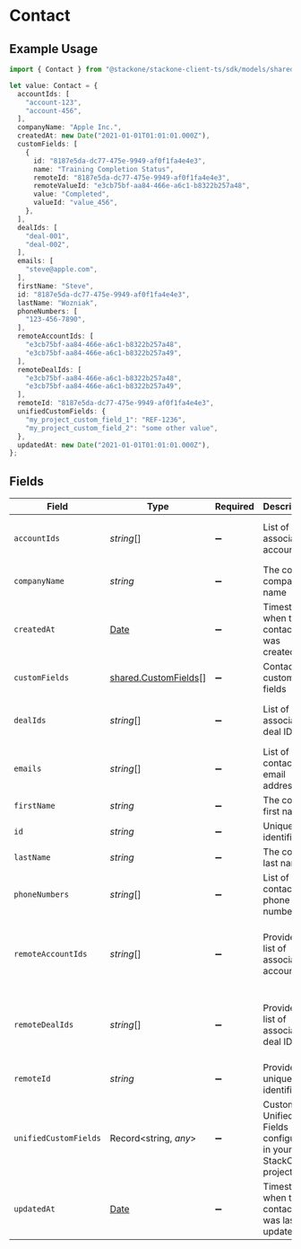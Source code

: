 # Contact

## Example Usage

```typescript
import { Contact } from "@stackone/stackone-client-ts/sdk/models/shared";

let value: Contact = {
  accountIds: [
    "account-123",
    "account-456",
  ],
  companyName: "Apple Inc.",
  createdAt: new Date("2021-01-01T01:01:01.000Z"),
  customFields: [
    {
      id: "8187e5da-dc77-475e-9949-af0f1fa4e4e3",
      name: "Training Completion Status",
      remoteId: "8187e5da-dc77-475e-9949-af0f1fa4e4e3",
      remoteValueId: "e3cb75bf-aa84-466e-a6c1-b8322b257a48",
      value: "Completed",
      valueId: "value_456",
    },
  ],
  dealIds: [
    "deal-001",
    "deal-002",
  ],
  emails: [
    "steve@apple.com",
  ],
  firstName: "Steve",
  id: "8187e5da-dc77-475e-9949-af0f1fa4e4e3",
  lastName: "Wozniak",
  phoneNumbers: [
    "123-456-7890",
  ],
  remoteAccountIds: [
    "e3cb75bf-aa84-466e-a6c1-b8322b257a48",
    "e3cb75bf-aa84-466e-a6c1-b8322b257a49",
  ],
  remoteDealIds: [
    "e3cb75bf-aa84-466e-a6c1-b8322b257a48",
    "e3cb75bf-aa84-466e-a6c1-b8322b257a49",
  ],
  remoteId: "8187e5da-dc77-475e-9949-af0f1fa4e4e3",
  unifiedCustomFields: {
    "my_project_custom_field_1": "REF-1236",
    "my_project_custom_field_2": "some other value",
  },
  updatedAt: new Date("2021-01-01T01:01:01.000Z"),
};
```

## Fields

| Field                                                                                         | Type                                                                                          | Required                                                                                      | Description                                                                                   | Example                                                                                       |
| --------------------------------------------------------------------------------------------- | --------------------------------------------------------------------------------------------- | --------------------------------------------------------------------------------------------- | --------------------------------------------------------------------------------------------- | --------------------------------------------------------------------------------------------- |
| `accountIds`                                                                                  | *string*[]                                                                                    | :heavy_minus_sign:                                                                            | List of associated account IDs                                                                | [<br/>"account-123",<br/>"account-456"<br/>]                                                  |
| `companyName`                                                                                 | *string*                                                                                      | :heavy_minus_sign:                                                                            | The contact company name                                                                      | Apple Inc.                                                                                    |
| `createdAt`                                                                                   | [Date](https://developer.mozilla.org/en-US/docs/Web/JavaScript/Reference/Global_Objects/Date) | :heavy_minus_sign:                                                                            | Timestamp when the contact was created                                                        | 2021-01-01T01:01:01.000Z                                                                      |
| `customFields`                                                                                | [shared.CustomFields](../../../sdk/models/shared/customfields.md)[]                           | :heavy_minus_sign:                                                                            | Contact custom fields                                                                         |                                                                                               |
| `dealIds`                                                                                     | *string*[]                                                                                    | :heavy_minus_sign:                                                                            | List of associated deal IDs                                                                   | [<br/>"deal-001",<br/>"deal-002"<br/>]                                                        |
| `emails`                                                                                      | *string*[]                                                                                    | :heavy_minus_sign:                                                                            | List of contact email addresses                                                               | [<br/>"steve@apple.com"<br/>]                                                                 |
| `firstName`                                                                                   | *string*                                                                                      | :heavy_minus_sign:                                                                            | The contact first name                                                                        | Steve                                                                                         |
| `id`                                                                                          | *string*                                                                                      | :heavy_minus_sign:                                                                            | Unique identifier                                                                             | 8187e5da-dc77-475e-9949-af0f1fa4e4e3                                                          |
| `lastName`                                                                                    | *string*                                                                                      | :heavy_minus_sign:                                                                            | The contact last name                                                                         | Wozniak                                                                                       |
| `phoneNumbers`                                                                                | *string*[]                                                                                    | :heavy_minus_sign:                                                                            | List of contact phone numbers                                                                 | [<br/>"123-456-7890"<br/>]                                                                    |
| `remoteAccountIds`                                                                            | *string*[]                                                                                    | :heavy_minus_sign:                                                                            | Provider's list of associated account IDs                                                     | [<br/>"e3cb75bf-aa84-466e-a6c1-b8322b257a48",<br/>"e3cb75bf-aa84-466e-a6c1-b8322b257a49"<br/>] |
| `remoteDealIds`                                                                               | *string*[]                                                                                    | :heavy_minus_sign:                                                                            | Provider's list of associated deal IDs                                                        | [<br/>"e3cb75bf-aa84-466e-a6c1-b8322b257a48",<br/>"e3cb75bf-aa84-466e-a6c1-b8322b257a49"<br/>] |
| `remoteId`                                                                                    | *string*                                                                                      | :heavy_minus_sign:                                                                            | Provider's unique identifier                                                                  | 8187e5da-dc77-475e-9949-af0f1fa4e4e3                                                          |
| `unifiedCustomFields`                                                                         | Record<string, *any*>                                                                         | :heavy_minus_sign:                                                                            | Custom Unified Fields configured in your StackOne project                                     | {<br/>"my_project_custom_field_1": "REF-1236",<br/>"my_project_custom_field_2": "some other value"<br/>} |
| `updatedAt`                                                                                   | [Date](https://developer.mozilla.org/en-US/docs/Web/JavaScript/Reference/Global_Objects/Date) | :heavy_minus_sign:                                                                            | Timestamp when the contact was last updated                                                   | 2021-01-01T01:01:01.000Z                                                                      |